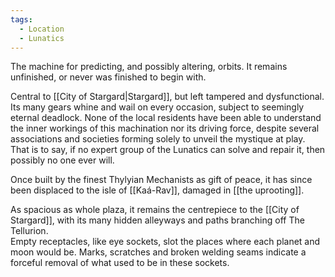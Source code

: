 ```yaml
---
tags:
  - Location
  - Lunatics
---
```

The machine for predicting, and possibly altering, orbits. 
It remains unfinished, or never was finished to begin with.

Central to [[City of Stargard|Stargard]], but left tampered and dysfunctional. Its many gears whine and wail on every occasion, subject to seemingly eternal deadlock. None of the local residents have been able to understand the inner workings of this machination nor its driving force, despite several associations and societies forming solely to unveil the mystique at play. That is to say, if no expert group of the Lunatics can solve and repair it, then possibly no one ever will. 

Once built by the finest Thylyian Mechanists as gift of peace, it has since been displaced to the isle of [[Kaá-Rav]], damaged in [[the uprooting]]. 

As spacious as whole plaza, it remains the centrepiece to the [[City of Stargard]], with its many hidden alleyways and paths branching off The Tellurion.   
Empty receptacles, like eye sockets, slot the places where each planet and moon would be. 
Marks, scratches and broken welding seams indicate a forceful removal of what used to be in these sockets. 